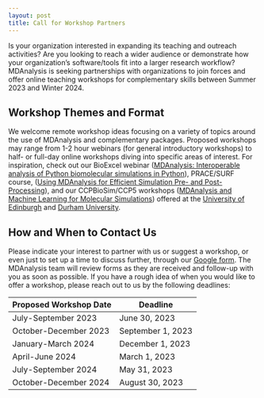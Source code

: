 ```yaml
---
layout: post
title: Call for Workshop Partners
---
```


Is your organization interested in expanding its teaching and outreach activities? Are you looking to reach a wider audience or demonstrate how your organization’s software/tools fit into a larger research workflow? MDAnalysis is seeking partnerships with organizations to join forces and offer online teaching workshops for complementary skills between Summer 2023 and Winter 2024. 

## Workshop Themes and Format
We welcome remote workshop ideas focusing on a variety of topics around the use of MDAnalysis and complementary packages. Proposed workshops may range from 1-2 hour webinars (for general introductory workshops) to half- or full-day online workshops diving into specific areas of interest. For inspiration, check out our BioExcel webinar ([MDAnalysis: Interoperable analysis of Python biomolecular simulations in Python][bioexcel]), PRACE/SURF course, ([Using MDAnalysis for Efficient Simulation Pre- and Post-Processing][prace]), and our CCPBioSim/CCP5 workshops ([MDAnalysis and Machine Learning for Molecular Simulations][ccp]) offered at the [University of Edinburgh][edinburgh] and [Durham University][durham].

## How and When to Contact Us
Please indicate your interest to partner with us or suggest a workshop, or even just to set up a time to discuss further,  through our [Google form][google]. The MDAnalysis team will review forms as they are received and follow-up with you as soon as possible. If you have a rough idea of when you would like to offer a workshop, please reach out to us by the following deadlines:

| **Proposed Workshop Date** | **Deadline**     |
|----------------------------|------------------|
|July-September 2023         |June 30, 2023     |
|October-December 2023       |September 1, 2023 |
|January-March 2024          |December 1, 2023  |
|April-June 2024             |March 1, 2023     |
|July-September 2024         |May 31, 2023      |
|October-December 2024       |August 30, 2023   |

[bioexcel]: https://www.mdanalysis.org/pages/learning_MDAnalysis/#bioexcel-webinar-mdanalysis-interoperable-analysis-of-biomolecular-simulations-in-python
[prace]: https://github.com/MDAnalysis/WorkshopPrace2021
[ccp]: https://www.mdanalysis.org/2022/07/19/UK_workshops/
[edinburgh]: https://github.com/MDAnalysis/WorkshopMDMLEdinburgh2022
[durham]: https://github.com/CCPBioSim/MDAnalysis_ML_workshop
[google]: https://forms.gle/abxR3jzNBa5fbWhw8